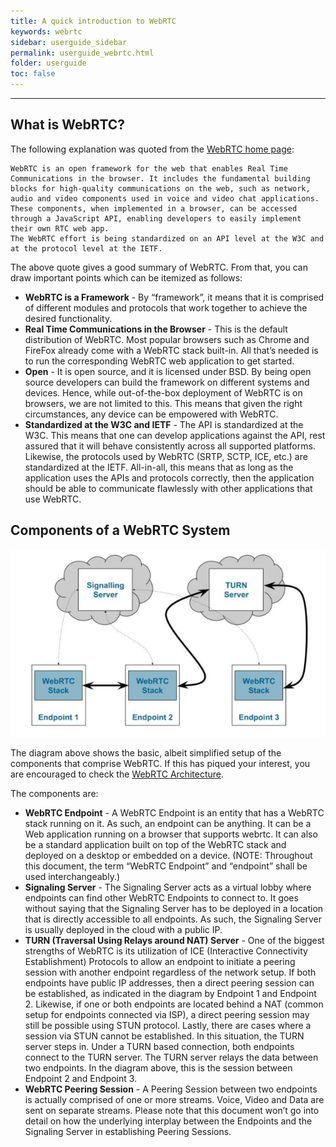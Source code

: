 ```yaml
---
title: A quick introduction to WebRTC
keywords: webrtc
sidebar: userguide_sidebar
permalink: userguide_webrtc.html
folder: userguide
toc: false
---
```


------



## What is WebRTC?

The following explanation was quoted from the [WebRTC home page](https://webrtc.org/):

```
WebRTC is an open framework for the web that enables Real Time Communications in the browser. It includes the fundamental building blocks for high-quality communications on the web, such as network, audio and video components used in voice and video chat applications.
These components, when implemented in a browser, can be accessed through a JavaScript API, enabling developers to easily implement their own RTC web app.
The WebRTC effort is being standardized on an API level at the W3C and at the protocol level at the IETF.
```

The above quote gives a good summary of WebRTC. From that, you can draw important points which can be itemized as follows:

- **WebRTC is a Framework** - By “framework”, it means that it is comprised of different modules and protocols that work together to achieve the desired functionality.
- **Real Time Communications in the Browser** - This is the default distribution of WebRTC. Most popular browsers such as Chrome and FireFox already come with a WebRTC stack built-in. All that’s needed is to run the corresponding WebRTC web application to get started.
- **Open** - It is open source, and it is licensed under BSD. By being open source developers can build the framework on different systems and devices. Hence, while out-of-the-box deployment of WebRTC is on browsers, we are not limited to this. This means that given the right circumstances, any device can be empowered with WebRTC.
- **Standardized at the W3C and IETF** - The API is standardized at the W3C. This means that one can develop applications against the API, rest assured that it will behave consistently across all supported platforms. Likewise, the protocols used by WebRTC (SRTP, SCTP, ICE, etc.) are standardized at the IETF. All-in-all, this means that as long as the application uses the APIs and protocols correctly, then the application should be able to communicate flawlessly with other applications that use WebRTC.



## Components of a WebRTC System

![](images/userguide/webrtccomponents.png)

The diagram above shows the basic, albeit simplified setup of the components that comprise WebRTC. If this has piqued your interest, you are encouraged to check the [WebRTC Architecture](https://webrtc.github.io/webrtc-org/architecture/).

The components are:

- **WebRTC Endpoint** - A WebRTC Endpoint is an entity that has a WebRTC stack running on it. As such, an endpoint can be anything. It can be a Web application running on a browser that supports webrtc. It can also be a standard application built on top of the WebRTC stack and deployed on a desktop or embedded on a device. (NOTE: Throughout this document, the term “WebRTC Endpoint” and “endpoint” shall be used interchangeably.)
- **Signaling Server** - The Signaling Server acts as a virtual lobby where endpoints can find other WebRTC Endpoints to connect to. It goes without saying that the Signaling Server has to be deployed in a location that is directly accessible to all endpoints. As such, the Signaling Server is usually deployed in the cloud with a public IP.
- **TURN (Traversal Using Relays around NAT) Server** - One of the biggest strengths of WebRTC is its utilization of ICE (Interactive Connectivity Establishment) Protocols to allow an endpoint to initiate a peering session with another endpoint regardless of the network setup. If both endpoints have public IP addresses, then a direct peering session can be established, as indicated in the diagram by Endpoint 1 and Endpoint 2. Likewise, if one or both endpoints are located behind a NAT (common setup for endpoints connected via ISP), a direct peering session may still be possible using STUN protocol. Lastly, there are cases where a session via STUN cannot be established. In this situation, the TURN server steps in. Under a TURN based connection, both endpoints connect to the TURN server. The TURN server relays the data between two endpoints. In the diagram above, this is the session between Endpoint 2 and Endpoint 3.
- **WebRTC Peering Session** - A Peering Session between two endpoints is actually comprised of one or more streams. Voice, Video and Data are sent on separate streams. Please note that this document won’t go into detail on how the underlying interplay between the Endpoints and the Signaling Server in establishing Peering Sessions.